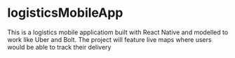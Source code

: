 # logisticsMobileApp
This is a logistics mobile applicatiom built with React Native and modelled to work like Uber and Bolt. The project will feature live maps where users would be able to track their delivery
